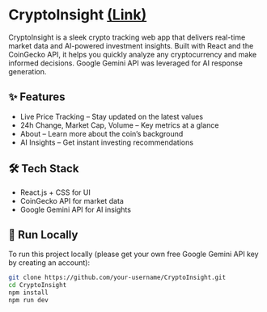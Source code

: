 # CryptoInsight [(Link)](https://izaani.github.io/CryptoInsight/)

CryptoInsight is a sleek crypto tracking web app that delivers real-time market data and AI-powered investment insights. Built with React and the CoinGecko API, it helps you quickly analyze any cryptocurrency and make informed decisions. Google Gemini API was leveraged for AI response generation.

## ✨ Features
- Live Price Tracking – Stay updated on the latest values
- 24h Change, Market Cap, Volume – Key metrics at a glance
- About – Learn more about the coin’s background
- AI Insights – Get instant investing recommendations

## 🛠 Tech Stack
- React.js + CSS for UI
- CoinGecko API for market data
- Google Gemini API for AI insights


## 🚀 Run Locally

To run this project locally (please get your own free Google Gemini API key by creating an account):

```bash
git clone https://github.com/your-username/CryptoInsight.git
cd CryptoInsight
npm install
npm run dev
